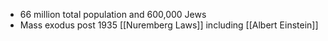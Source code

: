 - 66 million total population and 600,000 Jews
- Mass exodus post 1935 [[Nuremberg Laws]] including [[Albert Einstein]]